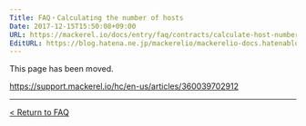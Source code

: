 ```yaml
---
Title: FAQ・Calculating the number of hosts
Date: 2017-12-15T15:50:08+09:00
URL: https://mackerel.io/docs/entry/faq/contracts/calculate-host-number
EditURL: https://blog.hatena.ne.jp/mackerelio/mackerelio-docs.hatenablog.mackerel.io/atom/entry/8599973812326837124
---
```


This page has been moved.

https://support.mackerel.io/hc/en-us/articles/360039702912

---

[< Return to FAQ](https://mackerel.io/docs/entry/faq)
